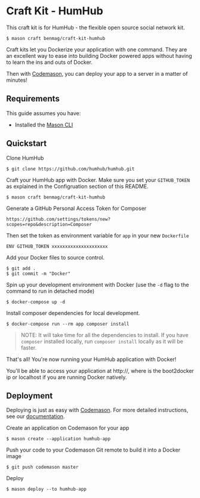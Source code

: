 # Craft Kit - HumHub
This craft kit is for HumHub - the flexible open source social network kit. 
```
$ mason craft benmag/craft-kit-humhub
```

Craft kits let you Dockerize your application with one command. They are an excellent way to ease into building Docker powered apps without having to learn the ins and outs of Docker.

Then with [Codemason](http://mason.ci), you can deploy your app to a server in a matter of minutes!

## Requirements 
This guide assumes you have:
- Installed the [Mason CLI](http://mason.ci/docs/installation)

## Quickstart
Clone HumHub
```
$ git clone https://github.com/humhub/humhub.git
```

Craft your HumHub app with Docker. Make sure you set your `GITHUB_TOKEN` as explained in the Configruation section of this README.
```
$ mason craft benmag/craft-kit-humhub
```

Generate a GitHub Personal Access Token for Composer 
```
https://github.com/settings/tokens/new?scopes=repo&description=Composer
```

Then set the token as environment variable for `app` in your new `Dockerfile`
```
ENV GITHUB_TOKEN xxxxxxxxxxxxxxxxxxxxx
```

Add your Docker files to source control.
```
$ git add .
$ git commit -m "Docker"
```

Spin up your development environment with Docker (use the `-d` flag to the command to run in detached mode)
``` 
$ docker-compose up -d
```

Install composer dependencies for local development. 
```
$ docker-compose run --rm app composer install
```

> NOTE: It will take time for all the dependencies to install. If you have `composer` installed locally, run `composer install` locally as it will be faster.

That's all! You're now running your HumHub application with Docker!

You'll be able to access your application at http://<docker-ip>, where <docker-ip> is the boot2docker ip or localhost if you are running Docker natively.

## Deployment
Deploying is just as easy with [Codemason](http://mason.ci). For more detailed instructions, see our [documentation](http://mason.ci/docs/quickstart#deploy-dreams).

Create an application on Codemason for your app
```
$ mason create --application humhub-app
```

Push your code to your Codemason Git remote to build it into a Docker image
```
$ git push codemason master 
```

Deploy
```
$ mason deploy --to humhub-app
```

